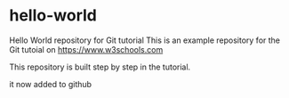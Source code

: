 # hello-world
Hello World repository for Git tutorial
This is an example repository for the Git tutoial on https://www.w3schools.com

This repository is built step by step in the tutorial.

it now added to github
